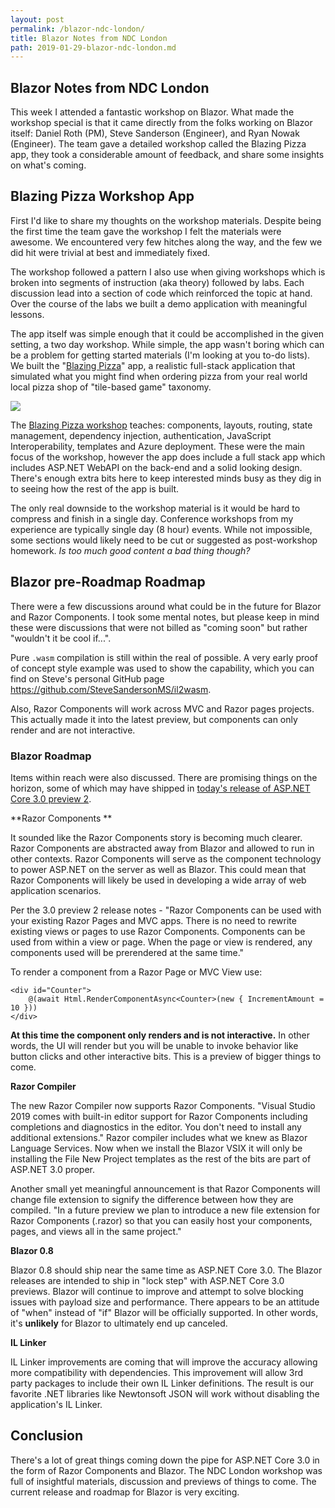 ```yaml
---
layout: post
permalink: /blazor-ndc-london/
title: Blazor Notes from NDC London
path: 2019-01-29-blazor-ndc-london.md
---
```


## Blazor Notes from NDC London

This week I attended a fantastic workshop on Blazor. What made the workshop special is that it came directly from the folks working on Blazor itself: Daniel Roth (PM), Steve Sanderson (Engineer), and Ryan Nowak (Engineer). The team gave a detailed workshop called the Blazing Pizza app, they took a considerable amount of feedback, and share some insights on what's coming.

## Blazing Pizza Workshop App

First I'd like to share my thoughts on the workshop materials. Despite being the first time the team gave the workshop I felt the materials were awesome. We encountered very few hitches along the way, and the few we did hit were trivial at best and immediately fixed.

The workshop followed a pattern I also use when giving workshops which is broken into segments of instruction (aka theory) followed by labs. Each discussion lead into a section of code which reinforced the topic at hand. Over the course of the labs we built a demo application with meaningful lessons.

The app itself was simple enough that it could be accomplished in the given setting, a two day workshop. While simple, the app wasn't boring which can be a problem for getting started materials (I'm looking at you to-do lists). We built the "[Blazing Pizza](https://aka.ms/blazorworkshop)" app, a realistic full-stack application that simulated what you might find when ordering pizza from your real world local pizza shop of "tile-based game" taxonomy.

![](https://user-images.githubusercontent.com/1874516/51797487-9feb8b80-21fc-11e9-8c91-52dfc86d057f.png)

The [Blazing Pizza workshop](https://aka.ms/blazorworkshop) teaches: components, layouts, routing, state management, dependency injection, authentication, JavaScript Interoperability, templates and Azure deployment. These were the main focus of the workshop, however the app does include a full stack app which includes ASP.NET WebAPI on the back-end and a solid looking design. There's enough extra bits here to keep interested minds busy as they dig in to seeing how the rest of the app is built.

The only real downside to the workshop material is it would be hard to compress and finish in a single day. Conference workshops from my experience are typically single day (8 hour) events. While not impossible, some sections would likely need to be cut or suggested as post-workshop homework. *Is too much good content a bad thing though?*

## Blazor pre-Roadmap Roadmap

There were a few discussions around what could be in the future for Blazor and Razor Components. I took some mental notes, but please keep in mind these were discussions that were not billed as "coming soon" but rather "wouldn't it be cool if...".

Pure `.wasm` compilation is still within the real of possible. A very early proof of concept style example was used to show the capability, which you can find on Steve's personal GitHub page https://github.com/SteveSandersonMS/il2wasm.

Also, Razor Components will work across MVC and Razor pages projects. This actually made it into the latest preview, but components can only render and are not interactive.

### Blazor Roadmap

Items within reach were also discussed. There are promising things on the horizon, some of which may have shipped in [today's release of ASP.NET Core 3.0 preview 2](https://blogs.msdn.microsoft.com/webdev/2019/01/29/aspnet-core-3-preview-2/).

**Razor Components **

It sounded like the Razor Components story is becoming much clearer. Razor Components are abstracted away from Blazor and allowed to run in other contexts. Razor Components will serve as the component technology to power ASP.NET on the server as well as Blazor. This could mean that Razor Components will likely be used in developing a wide array of web application scenarios. 

Per the 3.0 preview 2 release notes - "Razor Components can be used with your existing Razor Pages and MVC apps. There is no need to rewrite existing views or pages to use Razor Components. Components can be used from within a view or page. When the page or view is rendered, any components used will be prerendered at the same time."

To render a component from a Razor Page or MVC View use:

```
<div id="Counter">
    @(await Html.RenderComponentAsync<Counter>(new { IncrementAmount = 10 }))
</div>
```

**At this time the component only renders and is not interactive.** In other words, the UI will render but you will be unable to invoke behavior like button clicks and other interactive bits. This is a preview of bigger things to come.

**Razor Compiler**

The new Razor Compiler now supports Razor Components. "Visual Studio 2019 comes with built-in editor support for Razor Components including completions and diagnostics in the editor. You don't need to install any additional extensions." Razor compiler includes what we knew as Blazor Language Services. Now when we install the Blazor VSIX it will only be installing the File New Project templates as the rest of the bits are part of ASP.NET 3.0 proper.

Another small yet meaningful announcement is that Razor Components will change file extension to signify the difference between how they are compiled. "In a future preview we plan to introduce a new file extension for Razor Components (.razor) so that you can easily host your components, pages, and views all in the same project."

**Blazor 0.8**

Blazor 0.8 should ship near the same time as ASP.NET Core 3.0. The Blazor releases are intended to ship in "lock step" with ASP.NET Core 3.0 previews. Blazor will continue to improve and attempt to solve blocking issues with payload size and performance. There appears to be an attitude of "when" instead of "if" Blazor will be officially supported. In other words, it's **unlikely** for Blazor to ultimately end up canceled.

**IL Linker**

IL Linker improvements are coming that will improve the accuracy allowing more compatibility with dependencies. This improvement will allow 3rd party packages to include their own IL Linker definitions. The result is our favorite .NET libraries like Newtonsoft JSON will work without disabling the application's IL Linker.

## Conclusion

There's a lot of great things coming down the pipe for ASP.NET Core 3.0 in the form of Razor Components and Blazor. The NDC London workshop was full of insightful materials, discussion and previews of things to come. The current release and roadmap for Blazor is very exciting.